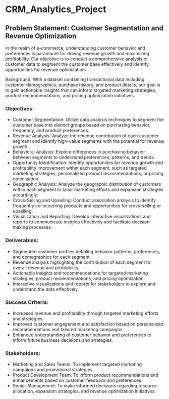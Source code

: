 # CRM_Analytics_Project
## Problem Statement: Customer Segmentation and Revenue Optimization

In the realm of e-commerce, understanding customer behavior and preferences is paramount for driving revenue growth and maximizing profitability. Our objective is to conduct a comprehensive analysis of customer data to segment the customer base effectively and identify opportunities for revenue optimization.

Background:
With a dataset containing transactional data including customer demographics, purchase history, and product details, our goal is to gain actionable insights that can inform targeted marketing strategies, product recommendations, and pricing optimization initiatives.

### Objectives:

- Customer Segmentation: Utilize data analysis techniques to segment the customer base into distinct groups based on purchasing behavior, frequency, and product preferences.
- Revenue Analysis: Analyze the revenue contribution of each customer segment and identify high-value segments with the potential for revenue growth.
- Behavioral Analysis: Explore differences in purchasing behavior between segments to understand preferences, patterns, and trends.
- Opportunity Identification: Identify opportunities for revenue growth and profitability improvement within each segment, such as targeted marketing strategies, personalized product recommendations, or pricing optimization.
- Geographic Analysis: Analyze the geographic distribution of customers within each segment to tailor marketing efforts and expansion strategies accordingly.
- Cross-Selling and Upselling: Conduct association analysis to identify frequently co-occurring products and opportunities for cross-selling or upselling.
- Visualization and Reporting: Develop interactive visualizations and reports to communicate insights effectively and facilitate decision-making processes.

### Deliverables:

- Segmented customer profiles detailing behavior patterns, preferences, and demographics for each segment.
- Revenue analysis highlighting the contribution of each segment to overall revenue and profitability.
- Actionable insights and recommendations for targeted marketing strategies, product recommendations, and pricing optimization.
- Interactive visualizations and reports for stakeholders to explore and understand the data effectively.

### Success Criteria:

- Increased revenue and profitability through targeted marketing efforts and strategies.
- Improved customer engagement and satisfaction based on personalized recommendations and tailored marketing campaigns.
- Enhanced understanding of customer behavior and preferences to inform future business decisions and strategies.


### Stakeholders:
- Marketing and Sales Teams: To implement targeted marketing campaigns and promotional strategies.
- Product Development Team: To inform product recommendations and enhancements based on customer feedback and preferences.
- Senior Management: To make informed decisions regarding resource allocation, expansion strategies, and revenue optimization initiatives.
